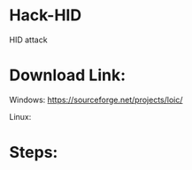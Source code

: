 # Hack-HID
HID attack 

# Download Link:
Windows:
https://sourceforge.net/projects/loic/


Linux:



# Steps:
